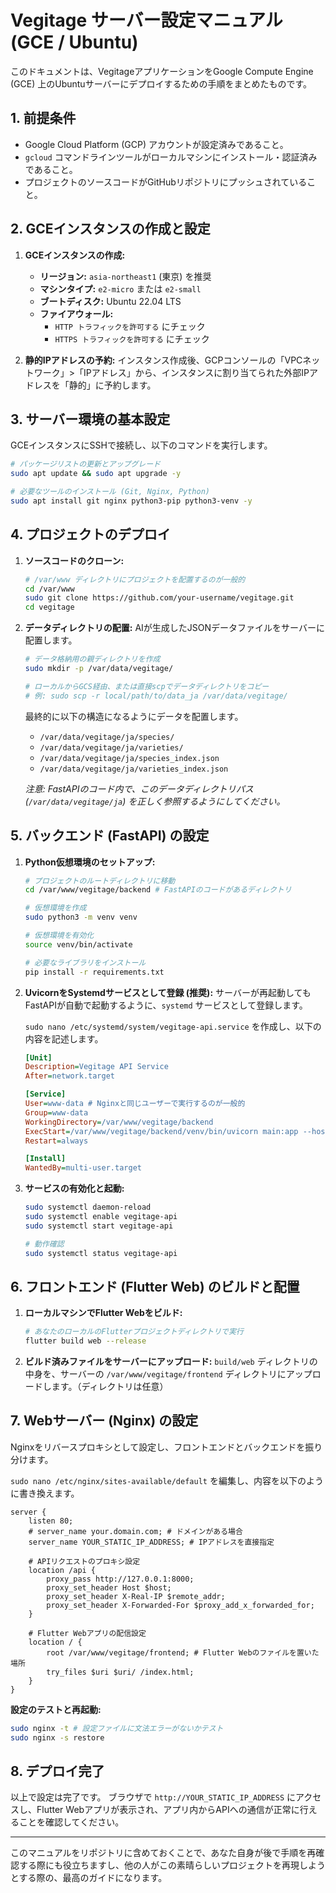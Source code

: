 # Vegitage サーバー設定マニュアル (GCE / Ubuntu)

このドキュメントは、VegitageアプリケーションをGoogle Compute Engine (GCE) 上のUbuntuサーバーにデプロイするための手順をまとめたものです。

## 1. 前提条件

*   Google Cloud Platform (GCP) アカウントが設定済みであること。
*   `gcloud` コマンドラインツールがローカルマシンにインストール・認証済みであること。
*   プロジェクトのソースコードがGitHubリポジトリにプッシュされていること。

## 2. GCEインスタンスの作成と設定

1.  **GCEインスタンスの作成:**
    *   **リージョン:** `asia-northeast1` (東京) を推奨
    *   **マシンタイプ:** `e2-micro` または `e2-small`
    *   **ブートディスク:** Ubuntu 22.04 LTS
    *   **ファイアウォール:**
        *   `HTTP トラフィックを許可する` にチェック
        *   `HTTPS トラフィックを許可する` にチェック

2.  **静的IPアドレスの予約:**
    インスタンス作成後、GCPコンソールの「VPCネットワーク」>「IPアドレス」から、インスタンスに割り当てられた外部IPアドレスを「静的」に予約します。

## 3. サーバー環境の基本設定

GCEインスタンスにSSHで接続し、以下のコマンドを実行します。

```bash
# パッケージリストの更新とアップグレード
sudo apt update && sudo apt upgrade -y

# 必要なツールのインストール (Git, Nginx, Python)
sudo apt install git nginx python3-pip python3-venv -y
```

## 4. プロジェクトのデプロイ

1.  **ソースコードのクローン:**
    ```bash
    # /var/www ディレクトリにプロジェクトを配置するのが一般的
    cd /var/www
    sudo git clone https://github.com/your-username/vegitage.git
    cd vegitage
    ```

2.  **データディレクトリの配置:**
    AIが生成したJSONデータファイルをサーバーに配置します。
    ```bash
    # データ格納用の親ディレクトリを作成
    sudo mkdir -p /var/data/vegitage/
    
    # ローカルからGCS経由、または直接scpでデータディレクトリをコピー
    # 例: sudo scp -r local/path/to/data_ja /var/data/vegitage/
    ```
    最終的に以下の構造になるようにデータを配置します。
    *   `/var/data/vegitage/ja/species/`
    *   `/var/data/vegitage/ja/varieties/`
    *   `/var/data/vegitage/ja/species_index.json`
    *   `/var/data/vegitage/ja/varieties_index.json`
    
    _注意: FastAPIのコード内で、このデータディレクトリパス (`/var/data/vegitage/ja`) を正しく参照するようにしてください。_

## 5. バックエンド (FastAPI) の設定

1.  **Python仮想環境のセットアップ:**
    ```bash
    # プロジェクトのルートディレクトリに移動
    cd /var/www/vegitage/backend # FastAPIのコードがあるディレクトリ

    # 仮想環境を作成
    sudo python3 -m venv venv

    # 仮想環境を有効化
    source venv/bin/activate

    # 必要なライブラリをインストール
    pip install -r requirements.txt
    ```

2.  **UvicornをSystemdサービスとして登録 (推奨):**
    サーバーが再起動してもFastAPIが自動で起動するように、`systemd` サービスとして登録します。

    `sudo nano /etc/systemd/system/vegitage-api.service` を作成し、以下の内容を記述します。

    ```ini
    [Unit]
    Description=Vegitage API Service
    After=network.target

    [Service]
    User=www-data # Nginxと同じユーザーで実行するのが一般的
    Group=www-data
    WorkingDirectory=/var/www/vegitage/backend
    ExecStart=/var/www/vegitage/backend/venv/bin/uvicorn main:app --host 127.0.0.1 --port 8000
    Restart=always

    [Install]
    WantedBy=multi-user.target
    ```

3.  **サービスの有効化と起動:**
    ```bash
    sudo systemctl daemon-reload
    sudo systemctl enable vegitage-api
    sudo systemctl start vegitage-api

    # 動作確認
    sudo systemctl status vegitage-api 
    ```

## 6. フロントエンド (Flutter Web) のビルドと配置

1.  **ローカルマシンでFlutter Webをビルド:**
    ```bash
    # あなたのローカルのFlutterプロジェクトディレクトリで実行
    flutter build web --release
    ```

2.  **ビルド済みファイルをサーバーにアップロード:**
    `build/web` ディレクトリの中身を、サーバーの `/var/www/vegitage/frontend` ディレクトリにアップロードします。（ディレクトリは任意）

## 7. Webサーバー (Nginx) の設定

Nginxをリバースプロキシとして設定し、フロントエンドとバックエンドを振り分けます。

`sudo nano /etc/nginx/sites-available/default` を編集し、内容を以下のように書き換えます。

```nginx
server {
    listen 80;
    # server_name your.domain.com; # ドメインがある場合
    server_name YOUR_STATIC_IP_ADDRESS; # IPアドレスを直接指定

    # APIリクエストのプロキシ設定
    location /api {
        proxy_pass http://127.0.0.1:8000;
        proxy_set_header Host $host;
        proxy_set_header X-Real-IP $remote_addr;
        proxy_set_header X-Forwarded-For $proxy_add_x_forwarded_for;
    }

    # Flutter Webアプリの配信設定
    location / {
        root /var/www/vegitage/frontend; # Flutter Webのファイルを置いた場所
        try_files $uri $uri/ /index.html;
    }
}
```

**設定のテストと再起動:**
```bash
sudo nginx -t # 設定ファイルに文法エラーがないかテスト
sudo nginx -s restore
```

## 8. デプロイ完了

以上で設定は完了です。
ブラウザで `http://YOUR_STATIC_IP_ADDRESS` にアクセスし、Flutter Webアプリが表示され、アプリ内からAPIへの通信が正常に行えることを確認してください。

---

このマニュアルをリポジトリに含めておくことで、あなた自身が後で手順を再確認する際にも役立ちますし、他の人がこの素晴らしいプロジェクトを再現しようとする際の、最高のガイドになります。